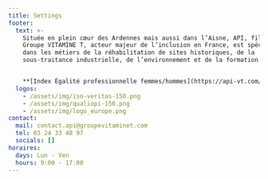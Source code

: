 ```yaml
---
title: Settings
footer:
  text: >-
    Située en plein cœur des Ardennes mais aussi dans l’Aisne, API, filiale du
    Groupe VITAMINE T, acteur majeur de l’inclusion en France, est spécialisée
    dans les métiers de la réhabilitation de sites historiques, de la
    sous-traitance industrielle, de l’environnement et de la formation.</br>


    **[Index Égalité professionnelle femmes/hommes](https://api-vt.com/mentions/)**
  logos:
    - /assets/img/iso-veritas-150.png
    - /assets/img/qualiopi-150.png
    - /assets/img/logo_europe.png
contact:
  mail: contact.api@groupevitaminet.com
  tel: 03 24 33 48 97
  socials: []
horaires:
  days: Lun - Ven
  hours: 9:00 - 17:00
---
```

